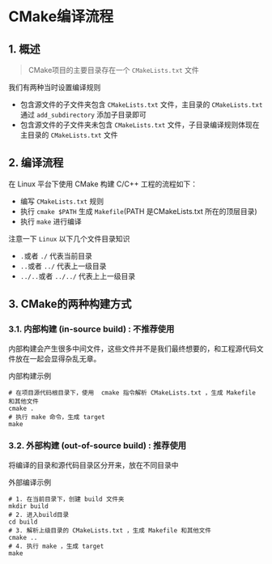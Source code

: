 # CMake编译流程

## 1. 概述

> CMake项目的主要目录存在一个 `CMakeLists.txt` 文件

我们有两种当时设置编译规则

- 包含源文件的子文件夹包含 `CMakeLists.txt` 文件，主目录的 `CMakeLists.txt` 通过 `add_subdirectory` 添加子目录即可
- 包含源文件的子文件夹未包含 `CMakeLists.txt` 文件，子目录编译规则体现在主目录的 `CMakeLists.txt` 文件

## 2. 编译流程

在 Linux 平台下使用 CMake 构建 C/C++ 工程的流程如下：

- 编写 `CMakeLists.txt` 规则
- 执行 `cmake $PATH` 生成 `Makefile`(PATH 是CMakeLists.txt 所在的顶层目录)
- 执行 `make` 进行编译

注意一下 `Linux` 以下几个文件目录知识

- `.`或者 `./` 代表当前目录
- `..`或者 `../` 代表上一级目录
- `../..`或者 `../../` 代表上上一级目录

## 3. CMake的两种构建方式

### 3.1. 内部构建 (in-source build) : 不推荐使用

内部构建会产生很多中间文件，这些文件并不是我们最终想要的，和工程源代码文件放在一起会显得杂乱无章。

内部构建示例

```shell
# 在项目源代码根目录下，使用  cmake 指令解析 CMakeLists.txt ，生成 Makefile 和其他文件
cmake .
# 执行 make 命令，生成 target
make
```

### 3.2. 外部构建 (out-of-source build) :   推荐使用

将编译的目录和源代码目录区分开来，放在不同目录中

外部编译示例

```shell
# 1. 在当前目录下，创建 build 文件夹
mkdir build
# 2. 进入build目录
cd build
# 3. 解析上级目录的 CMakeLists.txt ，生成 Makefile 和其他文件
cmake ..
# 4. 执行 make ，生成 target
make
```
